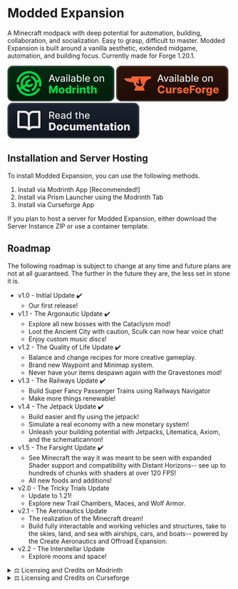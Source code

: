 # Modded Expansion
A Minecraft modpack with deep potential for automation, building, collaboration, and socialization. 
Easy to grasp, difficult to master.
Modded Expansion is built around a vanilla aesthetic, extended midgame, automation, and building focus. Currently made for Forge 1.20.1.

[![Avaliable on Modrinth!](https://raw.githubusercontent.com/intergrav/devins-badges/2dc967fc44dc73850eee42c133a55c8ffc5e30cb/assets/cozy/available/modrinth_vector.svg)](https://modrinth.com/modpack/project-cog) [![Avaliable on CurseForge](https://raw.githubusercontent.com/intergrav/devins-badges/v3/assets/cozy/available/curseforge_vector.svg)](https://www.curseforge.com/minecraft/modpacks/project-cog) [![Read the Documentation](https://raw.githubusercontent.com/intergrav/devins-badges/2dc967fc44dc73850eee42c133a55c8ffc5e30cb/assets/cozy/documentation/ghpages_vector.svg)](https://github.com/MeepishRealms/Cog/wiki)

## Installation and Server Hosting
To install Modded Expansion, you can use the following methods.

1. Install via Modrinth App [Recommended!]
2. Install via Prism Launcher using the Modrinth Tab
3. Install via Curseforge App

If you plan to host a server for Modded Expansion, either download the Server Instance ZIP or use a container template.

## Roadmap
The following roadmap is subject to change at any time and future plans are not at all guaranteed. The further in the future they are, the less set in stone it is.
- v1.0 - Initial Update ✔️
  - Our first release!
- v1.1 - The Argonautic Update ✔️
  - Explore all new bosses with the Cataclysm mod!
  - Loot the Ancient City with caution, Sculk can now hear voice chat!
  - Enjoy custom music discs!
- v1.2 - The Quality of Life Update ✔️
  - Balance and change recipes for more creative gameplay.
  - Brand new Waypoint and Minimap system.
  - Never have your items despawn again with the Gravestones mod!
- v1.3 - The Railways Update ✔️
  - Build Super Fancy Passenger Trains using Railways Navigator
  - Make more things renewable!
- v1.4 - The Jetpack Update ✔️
  - Build easier and fly using the jetpack!
  - Simulate a real economy with a new monetary system!
  - Unleash your building potential with Jetpacks, Litematica, Axiom, and the schematicannon!
- v1.5 - The Farsight Update ✔️
  - See Minecraft the way it was meant to be seen with expanded Shader support and compatibility with Distant Horizons-- see up to hundreds of chunks with shaders at over 120 FPS!
  - All new foods and additions!
- v2.0 - The Tricky Trials Update
  - Update to 1.21!
  - Explore new Trail Chambers, Maces, and Wolf Armor.
- v2.1 - The Aeronautics Update
  - The realization of the Minecraft dream!
  - Build fully interactable and working vehicles and structures, take to the skies, land, and sea with airships, cars, and boats-- powered by the Create Aeronautics and Offroad Expansion.
- v2.2 - The Interstellar Update
  - Explore moons and space!

<details>
    <summary>⚖️ Licensing and Credits on Modrinth</summary>

Nearly all mods in this pack are uploaded on Modrinth. For a list of all mods that are included in the modpack, click the [latest release](https://modrinth.com/modpack/project-cog/version/latest), and see the Dependencies section.

The following mods/resouruce/data packs are bundled as an override, meaning that they are not distributed by Modrinth's servers, but rather included as a part of the `.mrpack` binary.

- **[Bobby Reforged](https://www.curseforge.com/minecraft/mc-mods/bobby-reforged)** by Anthxny
  - The LGPL-3 used by the mod permits redistribution.
  - *Source code avaliable at https://github.com/anthxnymc/BobbyReforged*
- **[Chimes](https://www.curseforge.com/minecraft/mc-mods/chimes)** by BlewberryPie
  - Permission explicitly obtained from Mod Author. See [permission.png](chimes/permission.png).
- **[Cosmetic Armor Reworked](https://www.curseforge.com/minecraft/mc-mods/cosmetic-armor-reworked)** by LainMI
  - The "Minecraft Mod Public License" used by the mod permits redistribution.
  - *Source code avaliable at https://github.com/zlainsama/CosmeticArmorReworked*
- **[Create: Broken Bad](https://www.curseforge.com/minecraft/mc-mods/create-broken-bad)** by jetpacker06
  - Permission explicitly obtained from Mod Authors. See [permission1.png](createbb/permission1.png), [permission2.png](createbb/permission2.png), and [permission.png](usableproduct/permission.png).
  - *Source code avaliable at https://github.com/jetpacker06/Create-Broken-Bad*
- **[Litematica](https://www.curseforge.com/minecraft/mc-mods/litematica)** by masady
  - The LGPL-3 used by the mod permits redistribution.
  - *Source code avaliable at https://github.com/maruohon/litematica*
- **[Mighty Mail](https://www.curseforge.com/minecraft/mc-mods/mighty-mail)** by MrCrayfish
  - The MIT License used by the mod permits redistribution.
  - *Source code avaliable at https://github.com/MrCrayfish/MightyMail*
- **[Framework](https://www.curseforge.com/minecraft/mc-mods/framework)** by MrCrayfish
  - The LGPL-2.1 used by the mod permits redistribution.
  - *Source code avaliable at https://github.com/MrCrayfish/Framework*
- **Vanilla Tweaks**: https://vanillatweaks.net/

This modpack itself is licensed under the GPLv3 and you are free to fork, redistribute, and use the code.
</details>

<details>
    <summary>⚖️ Licensing and Credits on Curseforge</summary>

Nearly all mods in this pack are uploaded on Curseforge. For a list of all mods that are included in the modpack, click the [Relations tab](https://www.curseforge.com/minecraft/modpacks/project-cog/relations/dependencies).

The following mods/resource/data packs are bundled as an override, meaning that they are not distributed by Curseforge's servers, but rather included as a part of the `.zip` binary.

- **[Memory Leak Fix](https://modrinth.com/mod/memoryleakfix)** by FX
  - The LGPL-2.1 used by the mod permits redistribution.
- **[No Rocket Boosting](https://modrinth.com/mod/no-rocket-boosting)** by Apollo
  - The CC0-1.0 license used by the mod permits redistribution.
- **Vanilla Tweaks**: https://vanillatweaks.net/

The modpack itself is licensed under the GPLv3 and you are free to fork, redistribute, and use the code.
</details>

